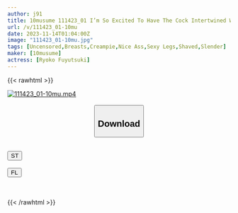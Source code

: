 ```yaml
---
author: j91
title: 10musume 111423_01 I’m So Excited To Have The Cock Intertwined With My Favorite AV Actress! A Cute Little Peach Butt Girl! Ryoko Fuyutsuki
url: /v/111423_01-10mu
date: 2023-11-14T01:04:00Z
image: "111423_01-10mu.jpg"
tags: [Uncensored,Breasts,Creampie,Nice Ass,Sexy Legs,Shaved,Slender]
maker: [10musume]
actress: [Ryoko Fuyutsuki]
---
```



{{< rawhtml >}}

<div class="video" data-videoid="a7r8qzd0JKIx3xk">
    <a href="javascript:;">
        <img src="/v/111423_01-10mu/111423_01-10mu.jpg" width="WIDTH" height="HEIGHT" alt="111423_01-10mu.mp4" loading="lazy">
    </a>
</div>

<script type="text/javascript" src="https://j91.asia/asset/on-demand-st.js"></script>

<br>
  <link rel="stylesheet" href="https://j91.asia/asset/bs5.css">
  
  <center>
  <button class="btn btn-primary" type="button" data-bs-toggle="collapse" data-bs-target=".multi-collapse" aria-expanded="false" aria-controls="multiCollapseExample1 multiCollapseExample2"><h2>Download</h2></button></center>
</p>
<div class="row">
  <div class="col">
    <div class="collapse multi-collapse" id="multiCollapseExample1">
      <div class="card card-body">
	      	      <br>
<div class="buttons">  
<a href="https://streamtape.to/v/a7r8qzd0JKIx3xk" target="_blank"><button class="btn-hover color-3"><i class="fa fa-download"></i> ST</button></a></div>
    </div>
  </div>
</div>
  <div class="col">
    <div class="collapse multi-collapse" id="multiCollapseExample2">
      <div class="card card-body">
	      <br>
<div class="buttons">
    <a href="https://filelions.online/f/d22nlkz0iaxz" target="_blank"><button class="btn-hover color-9"><i class="fa fa-download"></i> FL</button></a></div>
<br><br>
      </div>
    </div>
  </div>
</div>

{{< /rawhtml >}}